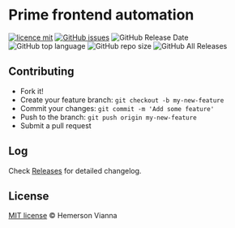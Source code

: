 # Prime frontend automation

[![licence mit](https://img.shields.io/badge/license-MIT-blue.svg?style=flat-square)](http://hemersonvianna.mit-license.org/)
[![GitHub issues](https://img.shields.io/github/issues/org-victorinox/prime-frontend-automation.svg)](https://github.com/org-victorinox/prime-frontend-automation/issues)
![GitHub Release Date](https://img.shields.io/github/release-date/org-victorinox/prime-frontend-automation.svg)
![GitHub top language](https://img.shields.io/github/languages/top/org-victorinox/prime-frontend-automation.svg)
![GitHub repo size](https://img.shields.io/github/repo-size/org-victorinox/prime-frontend-automation.svg)
![GitHub All Releases](https://img.shields.io/github/downloads/org-victorinox/prime-frontend-automation/total.svg)

## Contributing

- Fork it!
- Create your feature branch: `git checkout -b my-new-feature`
- Commit your changes: `git commit -m 'Add some feature'`
- Push to the branch: `git push origin my-new-feature`
- Submit a pull request

## Log

Check [Releases](https://github.com/org-victorinox/prime-frontend-automation/releases) for detailed changelog.

## License

[MIT license](http://hemersonvianna.mit-license.org/) © Hemerson Vianna
